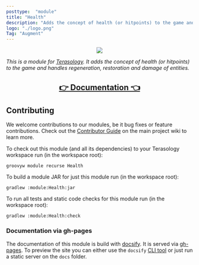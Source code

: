 ```yaml
---
posttype:  "module"  
title: "Health"
description: "Adds the concept of health (or hitpoints) to the game and handles regeneration, restoration and damage of entities."
logo: "./logo.png"
Tag: "Augment"
---
```

<div align="center">
<img src="./docs/_media/banner.png">
</div>

_This is a module for [Terasology].
It adds the concept of health (or hitpoints) to the game and handles regeneration, restoration and damage of entities._

<h2 align="center"><a href="https://terasology.github.io/Health">👉 Documentation 👈</a></h2>

## Contributing

We welcome contributions to our modules, be it bug fixes or feature contributions. 
Check out the [Contributor Guide][contributor-guide] on the main project wiki to learn more.

To check out this module (and all its dependencies) to your Terasology workspace run (in the workspace root):

```
groovyw module recurse Health
```

To build a module JAR for just this module run (in the workspace root):

```
gradlew :module:Health:jar
```

To run all tests and static code checks for this module run (in the workspace root):

```
gradlew :module:Health:check
```

### Documentation via gh-pages

The documentation of this module is build with [docsify]. 
It is served via [gh-pages].
To preview the site you can either use the `docsify` [CLI tool](https://github.com/docsifyjs/docsify-cli) or just run a static server on the `docs` folder.

<!-- References -->
[Terasology]: https://github.com/MovingBlocks/Terasology
[gh-pages]: https://pages.github.com/
[docsify]: https://docsify.js.org/#/
[contributor-guide]: https://github.com/MovingBlocks/Terasology/wiki/Contributor-Quick-Start
